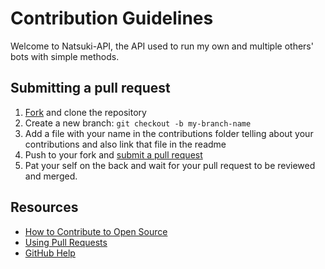 # Contribution Guidelines

Welcome to Natsuki-API, the API used to run my own and multiple others' bots with simple methods.

## Submitting a pull request

1. [Fork](https://github.com/OtacilioN/awesome-hacktoberfest-2018/fork) and clone the repository
2. Create a new branch: `git checkout -b my-branch-name`
3. Add a file with your name in the contributions folder telling about your contributions and also link that file in the readme
5. Push to your fork and [submit a pull request](https://github.com/OtacilioN/awesome-hacktoberfest-2018/compare)
6. Pat your self on the back and wait for your pull request to be reviewed and merged.

## Resources

- [How to Contribute to Open Source](https://opensource.guide/how-to-contribute/)
- [Using Pull Requests](https://help.github.com/articles/about-pull-requests/)
- [GitHub Help](https://help.github.com)
